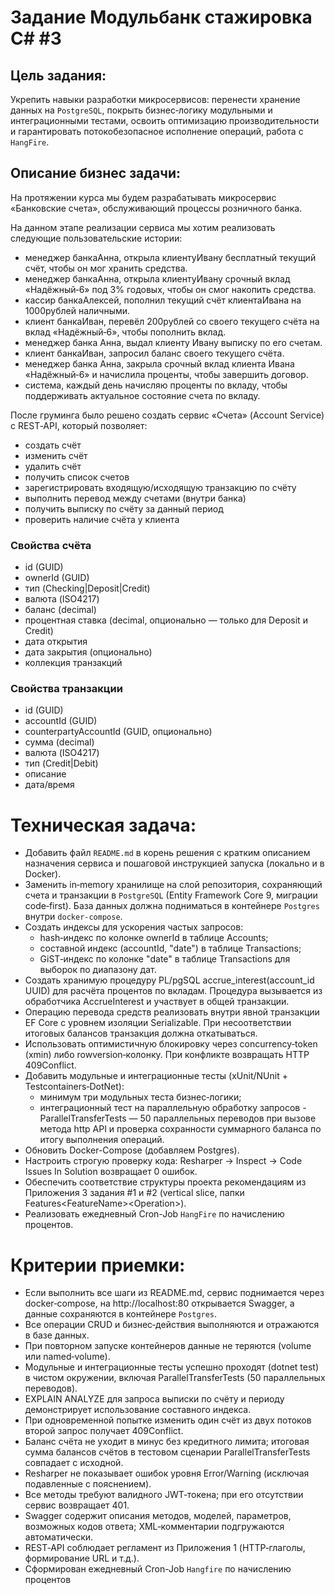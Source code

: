 # Задание Модульбанк стажировка C# #3

## Цель задания:
Укрепить навыки разработки микросервисов: перенести хранение данных на `PostgreSQL`,
покрыть бизнес‑логику модульными и интеграционными тестами,
освоить оптимизацию производительности
и гарантировать потокобезопасное исполнение операций, работа с `HangFire`.

## Описание бизнес задачи:

На протяжении курса мы будем разрабатывать микросервис «Банковские счета», обслуживающий процессы розничного банка.

На данном этапе реализации сервиса мы хотим реализовать следующие пользовательские истории:

- менеджер банкаАнна, открыла клиентуИвану бесплатный текущий счёт, чтобы он мог хранить средства.
- менеджер банкаАнна, открыла клиентуИвану срочный вклад «Надёжный‑6» под 3% годовых, чтобы он смог накопить средства.
- кассир банкаАлексей, пополнил текущий счёт клиентаИвана на 1000рублей наличными.
- клиент банкаИван, перевёл 200рублей со своего текущего счёта на вклад «Надёжный‑6», чтобы пополнить вклад.
- менеджер банка Анна, выдал клиенту Ивану выписку по его счетам.
- клиент банкаИван, запросил баланс своего текущего счёта.
- менеджер банка Анна, закрыла срочный вклад клиента Ивана «Надёжный‑6» и начислила проценты, чтобы завершить договор.
- система, каждый день начисляю проценты по вкладу, чтобы поддерживать актуальное состояние счета по вкладу.
  
После груминга было решено создать сервис «Счета» (Account Service) с REST‑API, который позволяет:

- создать счёт
- изменить счёт
- удалить счёт
- получить список счетов
- зарегистрировать входящую/исходящую транзакцию по счёту
- выполнить перевод между счетами (внутри банка)
- получить выписку по счёту за данный период
- проверить наличие счёта у клиента

### Свойства счёта

- id (GUID)
- ownerId (GUID)
- тип (Checking|Deposit|Credit)
- валюта (ISO4217)
- баланс (decimal)
- процентная ставка (decimal, опционально — только для Deposit и Credit)
- дата открытия
- дата закрытия (опционально)
- коллекция транзакций

### Свойства транзакции

- id (GUID)
- accountId (GUID)
- counterpartyAccountId (GUID, опционально)
- сумма (decimal)
- валюта (ISO4217)
- тип (Credit|Debit)
- описание
- дата/время


# Техническая задача:

- Добавить файл `README.md` в корень решения с кратким описанием назначения сервиса и пошаговой инструкцией запуска (локально и в Docker).
- Заменить in‑memory хранилище на слой репозитория, сохраняющий счета и транзакции в `PostgreSQL` (Entity Framework Core 9, миграции code‑first).
База данных должна подниматься в контейнере `Postgres` внутри `docker‑compose`.
- Создать индексы для ускорения частых запросов:
  - hash‑индекс по колонке ownerId в таблице Accounts;
  - составной индекс (accountId, "date") в таблице Transactions;
  - GiST‑индекс по колонке "date" в таблице Transactions для выборок по диапазону дат. 
- Создать хранимую процедуру PL/pgSQL accrue_interest(account_id UUID) для расчёта процентов по вкладам. 
Процедура вызывается из обработчика AccrueInterest и участвует в общей транзакции.
- Операцию перевода средств реализовать внутри явной транзакции EF Core с уровнем изоляции Serializable. При несоответствии итоговых балансов транзакция должна откатываться.
- Использовать оптимистичную блокировку через concurrency‑token (xmin) либо rowversion‑колонку. При конфликте возвращать HTTP 409Conflict.
- Добавить модульные и интеграционные тесты (xUnit/NUnit + Testcontainers‑DotNet):
  - минимум три модульных теста бизнес‑логики;
  - интеграционный тест на параллельную обработку запросов - ParallelTransferTests — 50 параллельных переводов при вызове метода http API и проверка сохранности суммарного баланса по итогу выполнения операций.
- Обновить Docker-Compose (добавляем Postgres).
- Настроить строгую проверку кода: Resharper → Inspect → Code Issues In Solution возвращает 0 ошибок.
- Обеспечить соответствие структуры проекта рекомендациям из Приложения 3 задания #1 и #2 (vertical slice, папки Features\<FeatureName>\<Operation>).
- Реализовать ежедневный Cron-Job `HangFire` по начислению процентов.

# Критерии приемки:

- Если выполнить все шаги из README.md, сервис поднимается через docker‑compose, на http://localhost:80 открывается Swagger, а данные сохраняются в контейнере `Postgres`.
- Все операции CRUD и бизнес‑действия выполняются и отражаются в базе данных.
- При повторном запуске контейнеров данные не теряются (volume или named‑volume).
- Модульные и интеграционные тесты успешно проходят (dotnet test) в чистом окружении, включая ParallelTransferTests (50 параллельных переводов).
- EXPLAIN ANALYZE для запроса выписки по счёту и периоду демонстрирует использование составного индекса.
- При одновременной попытке изменить один счёт из двух потоков второй запрос получает 409Conflict.
- Баланс счёта не уходит в минус без кредитного лимита; итоговая сумма балансов счётов в тестовом сценарии ParallelTransferTests совпадает с исходной.
- Resharper не показывает ошибок уровня Error/Warning (исключая подавленные с пояснением).
- Все методы требуют валидного JWT‑токена; при его отсутствии сервис возвращает 401.
- Swagger содержит описания методов, моделей, параметров, возможных кодов ответа; XML‑комментарии подгружаются автоматически.
- REST‑API соблюдает регламент из Приложения 1 (HTTP‑глаголы, формирование URL и т.д.).
- Сформирован ежедневный Cron-Job `Hangfire` по начислению процентов
